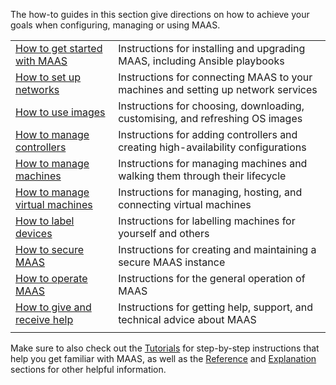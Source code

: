 <!-- "How-to guides" -->
The how-to guides in this section give directions on how to achieve your goals when configuring, managing or using MAAS.

|                                                                          |                                                                                   |
|:-------------------------------------------------------------------------|-----------------------------------------------------------------------------------|
| [How to get started with MAAS](/t/how-to-get-started-with-maas/6202)     | Instructions for installing and upgrading MAAS, including Ansible playbooks       |
| [How to set up networks](/t/how-to-set-up-networks/6742)                 | Instructions for connecting MAAS to your machines and setting up network services |
| [How to use images](/t/how-to-use-images/6192)                           | Instructions for choosing, downloading, customising, and refreshing OS images     |
| [How to manage controllers](/t/how-to-manage-controllers/6498)           | Instructions for adding controllers and creating high-availability configurations |
| [How to manage machines](/t/how-to-manage-machines/6193)                 | Instructions for managing machines and walking them through their lifecycle       |
| [How to manage virtual machines](/t/how-to-manage-virtual-machines/5148) | Instructions for managing, hosting, and connecting virtual machines               |
| [How to label devices](/t/how-to-label-devices/6200)                     | Instructions for labelling machines for yourself and others                       |
| [How to secure MAAS](/t/how-to-secure-maas/6503)                         | Instructions for creating and maintaining a secure MAAS instance                  |
| [How to operate MAAS](/t/how-to-operate-maas/6799)                       | Instructions for the general operation of MAAS                                    |
| [How to give and receive help](/t/how-to-give-and-receive-help/5428)     | Instructions for getting help, support, and technical advice about MAAS           |
|                                                                          |                                                                                   |

Make sure to also check out the [Tutorials](/t/-/6140) for step-by-step instructions that help you get familiar with MAAS, as well as the [Reference](/t/-/6143) and [Explanation](/t/-/6141) sections for other helpful information.
